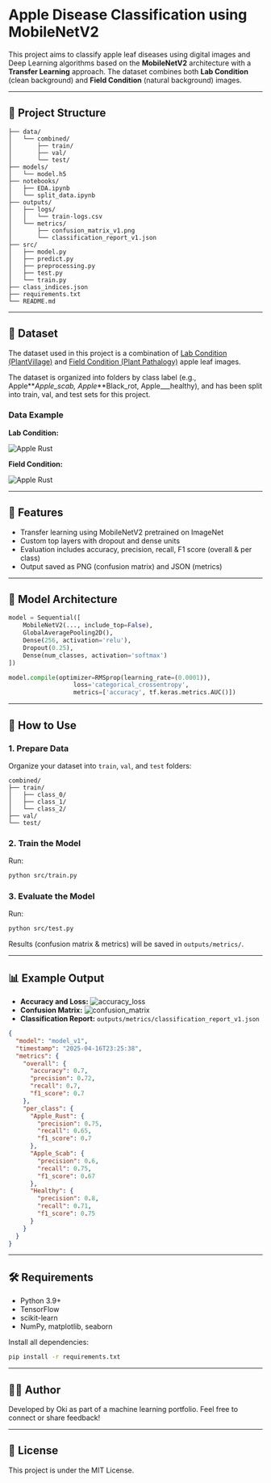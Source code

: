 # Apple Disease Classification using MobileNetV2

This project aims to classify apple leaf diseases using digital images and Deep Learning algorithms based on the **MobileNetV2** architecture with a **Transfer Learning** approach. The dataset combines both **Lab Condition** (clean background) and **Field Condition** (natural background) images.

---

## 📁 Project Structure

```
├── data/
│   └── combined/
│       ├── train/
│       ├── val/
│       └── test/
├── models/
│   └── model.h5
├── notebooks/
│   ├── EDA.ipynb
│   └── split_data.ipynb
├── outputs/
│   ├── logs/
│   │   └── train-logs.csv
│   └── metrics/
│       ├── confusion_matrix_v1.png
│       └── classification_report_v1.json
├── src/
│   ├── model.py
│   ├── predict.py
│   ├── preprocessing.py
│   ├── test.py
│   └── train.py
├── class_indices.json
├── requirements.txt
└── README.md
```

---

## 📂 Dataset

The dataset used in this project is a combination of [Lab Condition (PlantVillage)](https://drive.google.com/drive/folders/11p7hWcUP3U83-AFjS7phlHgP2eyRUVcx?usp=drive_link) and [Field Condition (Plant Pathalogy)](https://drive.google.com/drive/folders/1AldXDQvJfyDAJTpVBMmBONbeQMIEDWs8?usp=sharing) apple leaf images.

The dataset is organized into folders by class label (e.g., Apple**_Apple_scab, Apple_**Black_rot, Apple\_\_\_healthy), and has been split into train, val, and test sets for this project.

### Data Example

**Lab Condition:**

![Apple Rust](<data/preview/Apple_rust%20(2).JPG>)

**Field Condition:**

![Apple Rust](<data/preview/Apple_Rust(6).jpg>)

---

## 📌 Features

- Transfer learning using MobileNetV2 pretrained on ImageNet
- Custom top layers with dropout and dense units
- Evaluation includes accuracy, precision, recall, F1 score (overall & per class)
- Output saved as PNG (confusion matrix) and JSON (metrics)

---

## 🧠 Model Architecture

```python
model = Sequential([
    MobileNetV2(..., include_top=False),
    GlobalAveragePooling2D(),
    Dense(256, activation='relu'),
    Dropout(0.25),
    Dense(num_classes, activation='softmax')
])

model.compile(optimizer=RMSprop(learning_rate=(0.0001)),
                  loss='categorical_crossentropy',
                  metrics=['accuracy', tf.keras.metrics.AUC()])
```

---

## 🚀 How to Use

### 1. Prepare Data

Organize your dataset into `train`, `val`, and `test` folders:

```
combined/
├── train/
│   ├── class_0/
│   ├── class_1/
│   └── class_2/
├── val/
└── test/
```

### 2. Train the Model

Run:

```bash
python src/train.py
```

### 3. Evaluate the Model

Run:

```bash
python src/test.py
```

Results (confusion matrix & metrics) will be saved in `outputs/metrics/`.

---

## 📊 Example Output

- **Accuracy and Loss:**
  ![accuracy_loss](outputs/metrics/accuracy_and_loss_v1.png)
- **Confusion Matrix:**
  ![confusion_matrix](outputs/metrics/confusion_matrix_v1.png)
- **Classification Report:** `outputs/metrics/classification_report_v1.json`

```json
{
  "model": "model_v1",
  "timestamp": "2025-04-16T23:25:38",
  "metrics": {
    "overall": {
      "accuracy": 0.7,
      "precision": 0.72,
      "recall": 0.7,
      "f1_score": 0.7
    },
    "per_class": {
      "Apple_Rust": {
        "precision": 0.75,
        "recall": 0.65,
        "f1_score": 0.7
      },
      "Apple_Scab": {
        "precision": 0.6,
        "recall": 0.75,
        "f1_score": 0.67
      },
      "Healthy": {
        "precision": 0.8,
        "recall": 0.71,
        "f1_score": 0.75
      }
    }
  }
}
```

---

## 🛠 Requirements

- Python 3.9+
- TensorFlow
- scikit-learn
- NumPy, matplotlib, seaborn

Install all dependencies:

```bash
pip install -r requirements.txt
```

---

## 🙋‍♂️ Author

Developed by Oki as part of a machine learning portfolio.
Feel free to connect or share feedback!

---

## 📄 License

This project is under the MIT License.
